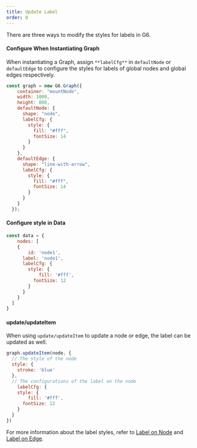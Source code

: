 ```yaml
---
title: Update Label
order: 0
---
```


There are three ways to modify the styles for labels in G6.

#### Configure When Instantiating Graph
When instantiating a Graph, assign `**labelCfg**` in `defaultNode` or `defaultEdge` to configure the styles for labels of global nodes and global edges respectively.


```javascript
const graph = new G6.Graph({
    container: "mountNode",
    width: 1000,
    height: 800,
    defaultNode: {
      shape: "node",
      labelCfg: {
        style: {
          fill: "#fff",
          fontSize: 14
        }
      }
    },
    defaultEdge: {
      shape: "line-with-arrow",
      labelCfg: {
        style: {
          fill: "#fff",
          fontSize: 14
        }
      }
    }
  });
```

#### Configure style in Data

```javascript
const data = {
	nodes: [
    {
    	id: 'node1',
      label: 'node1',
      labelCfg: {
      	style: {
        	fill: '#fff',
          fontSize: 12
        }
      }
    }
  ]
}
```

#### update/updateItem

When using `update/updateItem` to update a node or edge, the label can be updated as well.

```javascript
graph.updateItem(node, {
  // The style of the node
  style: {
  	stroke: 'blue'
  },
  // The configurations of the label on the node
	labelCfg: {
  	style: {
    	fill: '#fff',
      fontSize: 12
    }
  }
})
```

For more information about the label styles, refer to [Label on Node](/en/docs/manual/middle/elements/nodes/defaultNode/#label-and-labelcfg) and [Label on Edge](/en/docs/manual/middle/elements/edges/defaultEdge/#label-and-labelcfg).
